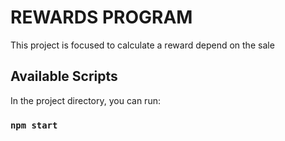# REWARDS PROGRAM

This project is focused to calculate a reward depend on the sale

## Available Scripts

In the project directory, you can run:

### `npm start`
